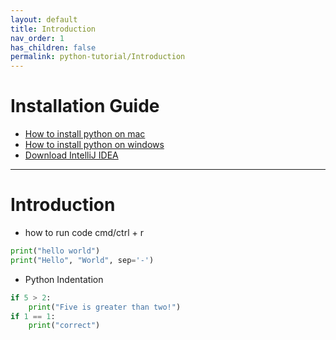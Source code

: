 ```yaml
---
layout: default
title: Introduction
nav_order: 1
has_children: false
permalink: python-tutorial/Introduction
---
```


# Installation Guide
- [How to install python on mac](https://www.python.org/downloads/mac-osx/)
- [How to install python on windows](https://www.python.org/downloads/windows/)
- [Download IntelliJ IDEA](https://www.jetbrains.com/idea/download/#section=mac)
---
# Introduction
- how to run code cmd/ctrl + r
```python
print("hello world")
print("Hello", "World", sep='-')
```
- Python Indentation

```python
if 5 > 2:
    print("Five is greater than two!")
if 1 == 1:
    print("correct")
```
